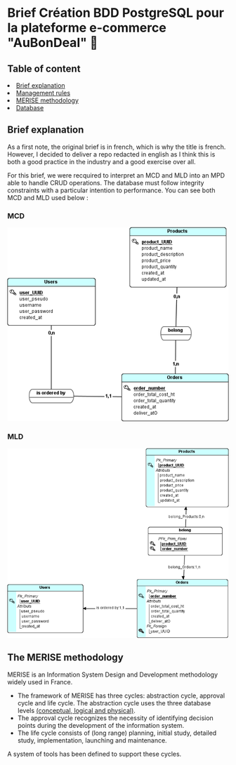 # Brief Création BDD PostgreSQL pour la plateforme e-commerce "AuBonDeal" 🚀

## Table of content

<li><a href="#brief-explanation"> Brief explanation</a> </li>
<li><a href="/doc/management-rules.md"> Management rules </a></li>
<li><a href="#the-merise-methodology">MERISE methodology</a></li>
<!-- <li><a href="">RBAC</a></li>  -->
<li><a href="/database-arch/AuBonDeal.sql">Database</a></li>

## Brief explanation
As a first note, the original brief is in french, which is why the title is french. However, I decided to deliver a repo redacted in english as I think this is both a good practice in the industry and a good exercise over all.

For this brief, we were recquired to interpret an MCD and MLD into an MPD able to handle CRUD operations. The database must follow integrity constraints with a particular intention to performance. You can see both MCD and MLD used below :

### MCD
<img src="/database-arch/mcd.png">

### MLD
<img src="/database-arch/mld.png">


## The MERISE methodology
MERISE is an Information System Design and Development methodology widely used in France.
- The framework of MERISE has three cycles: abstraction cycle, approval cycle and life cycle. The abstraction cycle uses the three database levels <a href="https://louisvandevelde.be/index.php?dos=my&fic=meris">(conceptual, logical and physical)</a>.
- The approval cycle recognizes the necessity of identifying decision points during the development of the information system. 
- The life cycle consists of (long range) planning, initial study, detailed study, implementation, launching and maintenance.

A system of tools has been defined to support these cycles.
